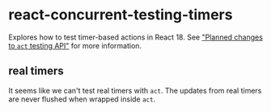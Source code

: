 # react-concurrent-testing-timers

Explores how to test timer-based actions in React 18.
See ["Planned changes to `act` testing API"](https://github.com/reactwg/react-18/discussions/23#discussioncomment-812450) for more information.

## real timers

It seems like we can't test real timers with `act`.
The updates from real timers are never flushed when wrapped inside `act`.
